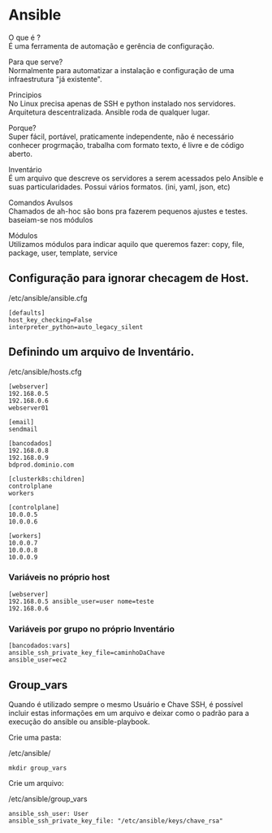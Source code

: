 # Ansible

O que é ? 
<br>
É uma ferramenta de automação e gerência de configuração.

Para que serve?
<br>
Normalmente para automatizar a instalação e configuração de uma infraestrutura "já existente".

Principios
<br>
No Linux precisa apenas de SSH e python instalado nos servidores. Arquitetura descentralizada.
Ansible roda de qualquer lugar.

Porque?
<br>
Super fácil, portável, praticamente independente, não é necessário conhecer progrmação,
trabalha com formato texto, é livre e de código aberto.

Inventário
<br>
É um arquivo que descreve os servidores a serem acessados pelo Ansible e suas particularidades.
Possui vários formatos. (ini, yaml, json, etc)

Comandos Avulsos
<br>
Chamados de ah-hoc são bons pra fazerem pequenos ajustes e testes.
baseiam-se nos módulos

Módulos
<br>
Utilizamos módulos para indicar aquilo que queremos fazer:
copy, file, package, user, template, service


## Configuração para ignorar checagem de Host.

/etc/ansible/ansible.cfg
```
[defaults]
host_key_checking=False
interpreter_python=auto_legacy_silent
```

## Definindo um arquivo de Inventário.

/etc/ansible/hosts.cfg

```
[webserver]
192.168.0.5
192.168.0.6
webserver01

[email]
sendmail

[bancodados]
192.168.0.8
192.168.0.9
bdprod.dominio.com

[clusterk8s:children]
controlplane
workers

[controlplane]
10.0.0.5
10.0.0.6

[workers]
10.0.0.7
10.0.0.8
10.0.0.9
```
### Variáveis no próprio host
```
[webserver]
192.168.0.5 ansible_user=user nome=teste
192.168.0.6
```

### Variáveis por grupo no próprio Inventário
```
[bancodados:vars]
ansible_ssh_private_key_file=caminhoDaChave
ansible_user=ec2
```

## Group_vars 

Quando é utilizado sempre o mesmo Usuário e Chave SSH, é possível incluir estas informações em um arquivo e deixar como o padrão para a execução do ansible ou ansible-playbook.

Crie uma pasta:

/etc/ansible/
```
mkdir group_vars
```

Crie um arquivo:

/etc/ansible/group_vars
```
ansible_ssh_user: User
ansible_ssh_private_key_file: "/etc/ansible/keys/chave_rsa"
```


